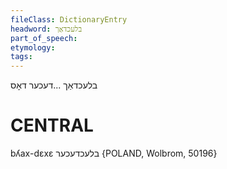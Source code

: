 ```yaml
---
fileClass: DictionaryEntry
headword: בלעכדאַך
part_of_speech: 
etymology: 
tags: 
---
```

בלעכדאַך
...דעכער
דאָס

CENTRAL
========

bʎax-dɛxɛ בלעכדעכער {POLAND, Wolbrom, 50196}